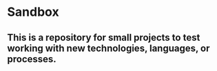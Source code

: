 # Sandbox

## This is a repository for small projects to test working with new technologies, languages, or processes.
